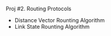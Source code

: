 Proj #2. Routing Protocols
  - Distance Vector Rounting Algorithm
  - Link State Rounting Algorithm
